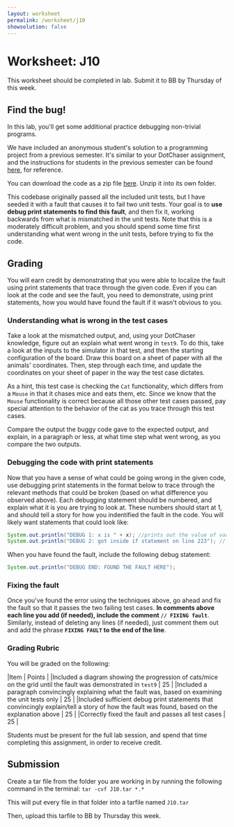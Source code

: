 ```yaml
---
layout: worksheet
permalink: /worksheet/j10
showsolution: false
---
```


# Worksheet: J10

This worksheet should be completed in lab. Submit it to BB by Thursday of this week.

## Find the bug!

In this lab, you'll get some additional practice debugging non-trivial programs.

We have included an anonymous student's solution to a programming project from a previous semester. It's similar to your DotChaser assignment, and the instructions for students in the previous semester can be found [here](https://cs2113-s24.github.io/project/1), for reference.

You can download the code as a zip file [here](./debugging_1.zip). Unzip it into its own folder.

This codebase originally passed all the included unit tests, but I have seeded it with a fault that causes it to fail two unit tests. Your goal is to **use debug print statements to find this fault**, and then fix it, working backwards from what is mismatched in the unit tests. Note that this is a moderately difficult problem, and you should spend some time first understanding what went wrong in the unit tests, before trying to fix the code.

## Grading

You will earn credit by demonstrating that you were able to localize the fault using print statements that trace through the given code. Even if you can look at the code and see the fault, you need to demonstrate, using print statements, how you would have found the fault if it wasn't obvious to you.

### Understanding what is wrong in the test cases

Take a look at the mismatched output, and, using your DotChaser knowledge, figure out an explain what went wrong in `test9`. To do this, take a look at the inputs to the simulator in that test, and then the starting configuration of the board. Draw this board on a sheet of paper with all the animals' coordinates. Then, step through each time, and update the coordinates on your sheet of paper in the way the test case dictates.

As a hint, this test case is checking the `Cat` functionality, which differs from a `Mouse` in that it chases mice and eats them, etc. Since we know that the `Mouse`  functionality is correct because all those other test cases passed, pay special attention to the behavior of the cat as you trace through this test cases.

Compare the output the buggy code gave to the expected output, and explain, in a paragraph or less, at what time step what went wrong, as you compare the two outputs.

### Debugging the code with print statements

Now that you have a sense of what could be going wrong in the given code, use debugging print statements in the format below to trace through the relevant methods that could be broken (based on what difference you observed above). Each debugging statement should be numbered, and explain what it is you are trying to look at. These numbers should start at 1, and should tell a story for how you indentified the fault in the code. You will likely want statements that could look like:

```java
System.out.println("DEBUG 1: x is " + x); //prints out the value of variable x at the current line
System.out.println("DEBUG 2: got inside if statement on line 223"); // shows that you got inside a desired if statement
```

When you have found the fault, include the following debug statement:

```java
System.out.println("DEBUG END: FOUND THE FAULT HERE");
```

### Fixing the fault

Once you've found the error using the techniques above, go ahead and fix the fault so that it passes the two failing test cases. **In comments above each line you add (if needed), include the comment `// FIXING fault`**. Similarly, instead of deleting any lines (if needed), just comment them out and add the phrase **`FIXING FAULT` to the end of the line**.

### Grading Rubric

 You will be graded on the following:

|Item | Points |
|Included a diagram showing the progression of cats/mice on the grid until the fault was demonstrated in `test9` | 25 |
|Included a paragraph convincingly explaining what the fault was, based on examining the unit tests only | 25 |
|Included sufficient debug print statements that convincingly explain/tell a story of how the fault was found, based on the explanation above | 25 |
|Correctly fixed the fault and passes all test cases | 25 |

Students must be present for the full lab session, and spend that time completing this assignment, in order to receive credit.

## Submission

Create a tar file from the folder you are working in by running the following command in the terminal:
`tar -cvf J10.tar *.*`

This will put every file in that folder into a tarfile named `J10.tar`

Then, upload this tarfile to BB by Thursday this week.